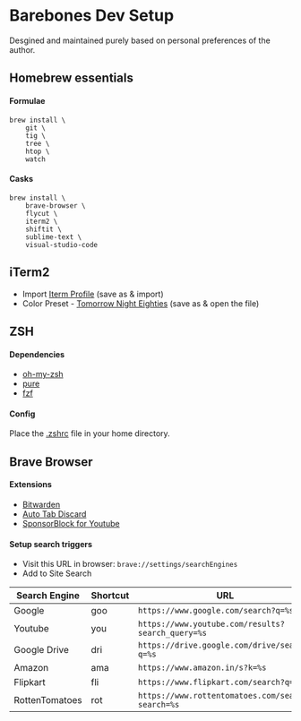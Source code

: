 # Barebones Dev Setup

Desgined and maintained purely based on personal preferences of the author.

## Homebrew essentials

#### Formulae
```
brew install \
	git \
	tig \
	tree \
	htop \
	watch
```

#### Casks
```
brew install \
	brave-browser \
	flycut \
	iterm2 \
	shiftit \
	sublime-text \
	visual-studio-code
```

## iTerm2

- Import [Iterm Profile](iterm-profile.json) (save as & import)
- Color Preset - [Tomorrow Night Eighties](https://raw.githubusercontent.com/chriskempson/tomorrow-theme/master/iTerm2/Tomorrow%20Night%20Eighties.itermcolors) (save as & open the file)

## ZSH

#### Dependencies
- [oh-my-zsh](https://github.com/ohmyzsh/ohmyzsh#basic-installation)
- [pure](https://github.com/sindresorhus/pure#homebrew)
- [fzf](https://github.com/junegunn/fzf#using-homebrew)

#### Config
Place the [.zshrc](.zshrc) file in your home directory.

## Brave Browser

#### Extensions
- [Bitwarden](https://chrome.google.com/webstore/detail/bitwarden-free-password-m/nngceckbapebfimnlniiiahkandclblb)
- [Auto Tab Discard](https://chrome.google.com/webstore/detail/auto-tab-discard/jhnleheckmknfcgijgkadoemagpecfol)
- [SponsorBlock for Youtube](https://chrome.google.com/webstore/detail/sponsorblock-for-youtube/mnjggcdmjocbbbhaepdhchncahnbgone)

#### Setup search triggers
- Visit this URL in browser: `brave://settings/searchEngines`
- Add to Site Search   

| Search Engine  | Shortcut | URL |
| --- | --- | --- |
| Google | goo | `https://www.google.com/search?q=%s` |
| Youtube | you | `https://www.youtube.com/results?search_query=%s` |
| Google Drive | dri | `https://drive.google.com/drive/search?q=%s` |
| Amazon | ama | `https://www.amazon.in/s?k=%s` |
| Flipkart | fli | `https://www.flipkart.com/search?q=%s` |
| RottenTomatoes | rot | `https://www.rottentomatoes.com/search?search=%s` |
